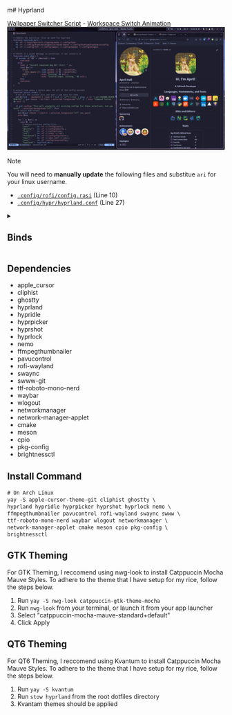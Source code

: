 m# Hyprland

[Wallpaper Switcher Script](https://www.youtube.com/watch?v=6euidiSWaKM) - [Workspace Switch Animation](https://www.youtube.com/watch?v=fyRkQ3hKVE4)
![hyprland](../README-DEPENDENCIES/hyprland.png)

> [!NOTE]
> You will need to **manually update** the following files and substitue `ari` for your linux username.
> - [`.config/rofi/config.rasi`](https://github.com/arithefirst/dotfiles/blob/6d81b2bb4f1ff448a3789ed65b3df6eb49071da4/hyprland/.config/rofi/config.rasi#L10) (Line 10)
> - [`.config/hypr/hyprland.conf`](https://github.com/arithefirst/dotfiles/blob/6d81b2bb4f1ff448a3789ed65b3df6eb49071da4/hyprland/.config/hypr/hyprland.conf#L27) (Line 27)

<details>
<summary><h2>Binds</h2></summary>

### Keybinds

- <KBD>MOD</KBD> + <KBD>C</KBD>: Close focused window
- <KBD>MOD</KBD> + <KBD>E</KBD>: Open file explorer
- <KBD>MOD</KBD> + <KBD>F</KBD>: Toggle floating
- <KBD>MOD</KBD> + <KBD>K</KBD>: Enter force-kill mode
- <KBD>MOD</KBD> + <KBD>M</KBD>: Exit hyprland
- <KBD>MOD</KBD> + <KBD>R</KBD>: Open launcher (rofi)
- <KBD>MOD</KBD> + <KBD>S</KBD>: Take screenshot of a window
- <KBD>MOD</KBD> + <KBD>V</KBD>: Show clipboard
- <KBD>MOD</KBD> + <KBD>W</KBD>: View all open windows
- <KBD>MOD</KBD> + <KBD>ENTER</KBD>: Open terminal
- <KBD>MOD</KBD> + <KBD>UP-ARROW</KBD>: Move focus up
- <KBD>MOD</KBD> + <KBD>DOWN-ARROW</KBD>: Move focus down
- <KBD>MOD</KBD> + <KBD>LEFT-ARROW</KBD>: Move focus left
- <KBD>MOD</KBD> + <KBD>RIGHT-ARROW</KBD>: Move focus right
- <KBD>MOD</KBD> + <KBD>{Number 0-9}</KBD>: Switch to workspace {Number 0-9}

- <KBD>ALT</KBD> + <KBD>SHIFT</KBD> + <KBD>S</KBD>: Open wlogout (Power Menu)

- <KBD>MOD</KBD> + <KBD>SHIFT</KBD> + <KBD>C</KBD>: Open colorpicker
- <KBD>MOD</KBD> + <KBD>SHIFT</KBD> + <KBD>S</KBD>: Take screenshot of a region

- <KBD>MOD</KBD> + <KBD>SHIFT</KBD> + <KBD>HOME</KBD>: Take screenshot of a screen
- <KBD>MOD</KBD> + <KBD>SHIFT</KBD> + <KBD>{Number 0-9}</KBD>: Move focused window to workspace {Number 0-9}

### Mousebinds

- <KBD>Hover over window</KBD>: Focus hovered window
- <KBD>MOD</KBD> + <KBD>SCROLL</KBD>: Scroll through workspaces
- <KBD>MOD</KBD> + <KBD>LEFTCLICK</KBD> + <KBD>Drag Mouse</KBD>: Move window
- <KBD>MOD</KBD> + <KBD>SHIFT</KBD> + <KBD>LEFTCLICK</KBD> + <KBD>Drag Mouse</KBD>: Resize window
- <KBD>POPMOUSE ACTION BUTTON</KBD>: Open launcher (rofi) (this only works on a Logi Popmouse)
</details>

## Dependencies

- apple_cursor
- cliphist
- ghostty
- hyprland
- hypridle
- hyprpicker
- hyprshot
- hyprlock
- nemo
- ffmpegthumbnailer
- pavucontrol
- rofi-wayland
- swaync
- swww-git
- ttf-roboto-mono-nerd
- waybar
- wlogout
- networkmanager
- network-manager-applet
- cmake
- meson
- cpio
- pkg-config
- brightnessctl

## Install Command

```shell
# On Arch Linux
yay -S apple-cursor-theme-git cliphist ghostty \
hyprland hypridle hyprpicker hyprshot hyprlock nemo \
ffmpegthumbnailer pavucontrol rofi-wayland swaync swww \
ttf-roboto-mono-nerd waybar wlogout networkmanager \
network-manager-applet cmake meson cpio pkg-config \
brightnessctl
```

## GTK Theming

For GTK Theming, I reccomend using nwg-look to install Catppuccin Mocha Mauve Styles. To adhere to the theme that I have setup for my rice, follow the steps below.

1. Run `yay -S nwg-look catppuccin-gtk-theme-mocha`
2. Run `nwg-look` from your terminal, or launch it from your app launcher
3. Select "catppuccin-mocha-mauve-standard+default"
4. Click Apply

## QT6 Theming

For QT6 Theming, I reccomend using Kvantum to install Catppuccin Mocha Mauve Styles. To adhere to the theme that I have setup for my rice, follow the steps below.

1. Run `yay -S kvantum`
2. Run `stow hyprland` from the root dotfiles directory
3. Kvantam themes should be applied
